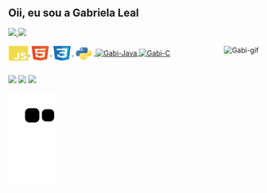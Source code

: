 ## Oii, eu sou a Gabriela Leal
 <div>
  <a href="https://github.com/gbmiranda1">
  <img height="180em" src="https://github-readme-stats.vercel.app/api?username=gbmiranda1&show_icons=true&theme=dracula&include_all_commits=true&count_private=true"/>
  <img height="180em" src="https://github-readme-stats.vercel.app/api/top-langs/?username=gbmiranda1&layout=compact&langs_count=7&theme=dracula"/>
</div>
<div style="display: inline_block"><br>
  <img align="center" alt="Gabi-Js" height="30" width="40" src="https://raw.githubusercontent.com/devicons/devicon/master/icons/javascript/javascript-plain.svg">
  <img align="center" alt="Gabi-HTML" height="30" width="40" src="https://raw.githubusercontent.com/devicons/devicon/master/icons/html5/html5-original.svg">
  <img align="center" alt="Gabi-CSS" height="30" width="40" src="https://raw.githubusercontent.com/devicons/devicon/master/icons/css3/css3-original.svg">
  <img align="center" alt="Gabi-Python" height="30" width="40" src="https://raw.githubusercontent.com/devicons/devicon/master/icons/python/python-original.svg">
  <img align="center" alt="Gabi-Java" height="30" width="40" src="https://cdn.jsdelivr.net/gh/devicons/devicon/icons/java/java-original.svg">
  <img align="center" alt="Gabi-C" height="30" width="40" src="https://cdn.jsdelivr.net/gh/devicons/devicon/icons/c/c-original.svg">
  <img align="right" alt="Gabi-gif" src="https://media1.tenor.com/images/b7412a21f729d3de15f4786b999c168d/tenor.gif?itemid=18818533">
</div>
  
  ##
 
<div> 
  <a href="https://instagram.com/gabimirandaleal" target="_blank"><img src="https://img.shields.io/badge/-Instagram-%23E4405F?style=for-the-badge&logo=instagram&logoColor=white" target="_blank"></a>
  <a href = "mailto:gabriela.m.leal37@gmail.com"><img src="https://img.shields.io/badge/-Gmail-%23333?style=for-the-badge&logo=gmail&logoColor=white" target="_blank"></a>
  <a href="https://www.linkedin.com/in/gabriela-leal-a35833161/" target="_blank"><img src="https://img.shields.io/badge/-LinkedIn-%230077B5?style=for-the-badge&logo=linkedin&logoColor=white" target="_blank"></a> 
 
  ![Snake animation](https://github.com/rafaballerini/rafaballerini/blob/output/github-contribution-grid-snake.svg)
 
